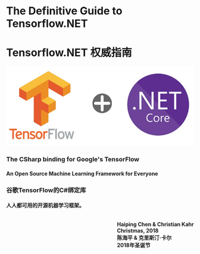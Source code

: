 # The Definitive Guide to Tensorflow.NET
# Tensorflow.NET 权威指南









![Front Cover](_static/front-cover.jpg)









### The CSharp binding for Google's TensorFlow

#### An Open Source Machine Learning Framework for Everyone

### 谷歌TensorFlow的C#绑定库

#### 人人都可用的开源机器学习框架。











<p style='float:right;'> 
<b>Haiping Chen & Christian Kahr</b><br/>
<b>Christmas, 2018</b><br/>
<b>陈海平 & 克里斯汀·卡尔</b><br/>
<b>2018年圣诞节</b>
</p>






